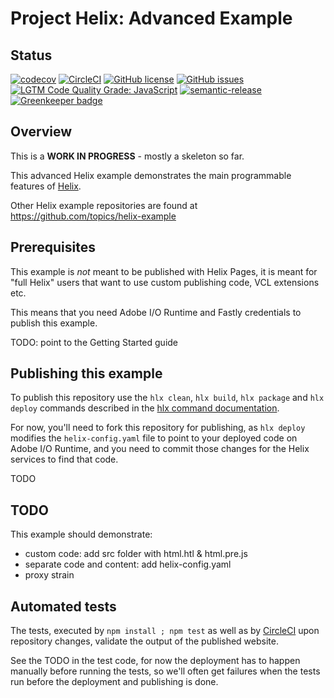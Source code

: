 # Project Helix: Advanced Example

## Status
[![codecov](https://img.shields.io/codecov/c/github/adobe/helix-example-advanced.svg)](https://codecov.io/gh/adobe/helix-example-advanced)
[![CircleCI](https://img.shields.io/circleci/project/github/adobe/helix-example-advanced.svg)](https://circleci.com/gh/adobe/helix-example-advanced)
[![GitHub license](https://img.shields.io/github/license/adobe/helix-example-advanced.svg)](https://github.com/adobe/helix-example-advanced/blob/master/LICENSE.txt)
[![GitHub issues](https://img.shields.io/github/issues/adobe/helix-example-advanced.svg)](https://github.com/adobe/helix-example-advanced/issues)
[![LGTM Code Quality Grade: JavaScript](https://img.shields.io/lgtm/grade/javascript/g/adobe/helix-example-advanced.svg?logo=lgtm&logoWidth=18)](https://lgtm.com/projects/g/adobe/helix-example-advanced)
[![semantic-release](https://img.shields.io/badge/%20%20%F0%9F%93%A6%F0%9F%9A%80-semantic--release-e10079.svg)](https://github.com/semantic-release/semantic-release) [![Greenkeeper badge](https://badges.greenkeeper.io/adobe/helix-example-advanced.svg)](https://greenkeeper.io/)

## Overview

This is a **WORK IN PROGRESS** - mostly a skeleton so far.

This advanced Helix example demonstrates the main programmable features of [Helix](https://www.project-helix.io/). 

Other Helix example repositories are found at https://github.com/topics/helix-example

## Prerequisites

This example is _not_ meant to be published with Helix Pages, it is meant for "full Helix"
users that want to use custom publishing code, VCL extensions etc.

This means that you need Adobe I/O Runtime and Fastly credentials to publish this example.

TODO: point to the Getting Started guide

## Publishing this example
To publish this repository use the `hlx clean`, `hlx build`, `hlx package` and 
`hlx deploy` commands described in the [hlx command documentation](https://www.project-helix.io/client/README.html). 

For now, you'll need to fork this repository for publishing, as `hlx deploy` modifies
the `helix-config.yaml` file to point to your deployed code on Adobe I/O Runtime, and 
you need to commit those changes for the Helix services to find that code.

TODO

## TODO
This example should demonstrate:

* custom code: add src folder with html.htl & html.pre.js
* separate code and content: add helix-config.yaml
* proxy strain

## Automated tests
The tests, executed by `npm install ; npm test` as well as
by [CircleCI](https://circleci.com/gh/adobe/helix-example-advanced) upon
repository changes, validate the output of the published website.

See the TODO in the test code, for now the deployment has to happen manually
before running the tests, so we'll often get failures when the tests run
before the deployment and publishing is done.
	